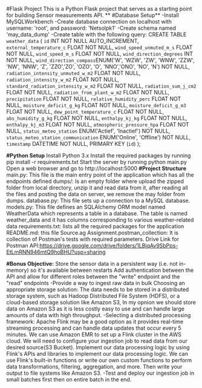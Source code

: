 #Flask Project
This is a Python Flask project that serves as a starting point for building Sensor measurements API.
**
#Database Setup**
-Install MySQLWorkbench
-Create database connection on localhost with username: 'root', and password: 'Netsolpk1'
-Create schema named 'may_data_dump'
-Create table with the following query:
CREATE TABLE `weather_data` (
  `id` INT NOT NULL AUTO_INCREMENT,
  `external_temperature_c` FLOAT NOT NULL,
  `wind_speed_unmuted_m_s` FLOAT NOT NULL,
  `wind_speed_m_s` FLOAT NOT NULL,
  `wind_direction_degrees` INT NOT NULL,
  `wind_direction_compass`ENUM('W', 'WZW', 'ZW', 'WNW', 'ZZW', 'NW', 'NNW', 'Z', 'ZZO','ZO', 'OZO', 'O', 'NNO','ONO', 'NO', 'N') NOT NULL,
  `radiation_intensity_unmuted_w_m2` FLOAT NOT NULL,
  `radiation_intensity_w_m2` FLOAT NOT NULL,
  `standard_radiation_intensity_w_m2` FLOAT NOT NULL,
  `radiation_sum_j_cm2` FLOAT NOT NULL,
  `radiation_from_plant_w_m2` FLOAT NOT NULL,
  `precipitation` FLOAT NOT NULL,
  `relative_humidity_perc` FLOAT NOT NULL,
  `moisture_deficit_g_kg` FLOAT NOT NULL,
  `moisture_deficit_g_m3` FLOAT NOT NULL,
  `dew_point_temperature_c` FLOAT NOT NULL,
  `abs_humidity_g_kg` FLOAT NOT NULL,
  `enthalpy_kj_kg` FLOAT NOT NULL,
  `enthalpy_kj_m3` FLOAT NOT NULL,
  `atmospheric_pressure_hpa` FLOAT NOT NULL,
  `status_meteo_station` ENUM('Actief', 'Inactief') NOT NULL,
  `status_meteo_station_communication` ENUM('Online', 'Offline') NOT NULL,
  `timestamp` DATETIME NOT NULL,
  PRIMARY KEY (`id`)
);



**#Python Setup**
Install Python 3.x
Install the required packages by running pip install -r requirements.txt
Start the server by running python main.py
Open a web browser and go to http://localhost:5000
**#Project Structure**
main.py: This file is the main entry point of the application which has all the endpoints defined
dumps/: Is an empty folder where upload the zipped folder from local directory, unzip it and read data from
it, after reading all the files and posting the data on server, we remove the may folder from dumps.
database.py: This file sets up a connection to a MySQL database.
models.py: This file defines an SQLAlchemy ORM model named WeatherData which represents a table in a database. The table is named weather_data and it has columns corresponding to various weather-related data
requirements.txt: lists all the required packages for the application
README.md: this file
Source.ag Assignment.postman_collection: It is collection of Postman's tests with required parameters.
Drive Link for Postman API:https://drive.google.com/drive/folders/1LBjqAv9SbPps-EtLmRNN946mtQ9hoBHU?usp=sharing

**#Bonus Objective:**
Store the sensor data in a persistent way (i.e. not in-memory) so it's available between restarts
Add authentication between the API and allow for different roles between the "write" endpoint and the "read" endpoints
-Provide a way to ingest raw data in bulk
Choosing an appropriate storage solution: The data needs to be stored in a distributed storage system, 
such as Hadoop Distributed File System (HDFS), or a cloud-based storage solution like Amazon S3, In my opnion 
we should store data on Amazon S3 as it is less costly easy to use and can handle large amounts of data with
high throughput.
-Selecting a distributed processing framework: Apache Flink may be a good option as it provides real-time streaming processing and 
can handle data updates that occur every 5 minutes. We can use Amazon EMR to set up a Flink cluster in the AWS cloud.
We will need to configure your ingestion job to read data from our desired source(S3 Bucket).
Implement our data processing logic by using Flink's APIs and libraries to implement our data processing logic. We can use Flink's built-in functions or write our own custom functions 
to perform data transformations, filtering, aggregation, and more. Then write your output to file systems like Amazon S3.
-Test and deploy our ingestion job in small batches first then on entire batch in the end.
